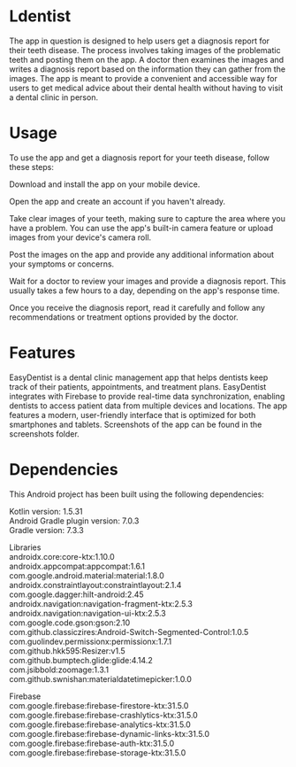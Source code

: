 # Ldentist
The app in question is designed to help users get a diagnosis report for their teeth disease. The process involves taking images of the problematic teeth and posting them on the app. A doctor then examines the images and writes a diagnosis report based on the information they can gather from the images. The app is meant to provide a convenient and accessible way for users to get medical advice about their dental health without having to visit a dental clinic in person.

# Usage
To use the app and get a diagnosis report for your teeth disease, follow these steps:

Download and install the app on your mobile device.

Open the app and create an account if you haven't already.

Take clear images of your teeth, making sure to capture the area where you have a problem. You can use the app's built-in camera feature or upload images from your device's camera roll.

Post the images on the app and provide any additional information about your symptoms or concerns.

Wait for a doctor to review your images and provide a diagnosis report. This usually takes a few hours to a day, depending on the app's response time.

Once you receive the diagnosis report, read it carefully and follow any recommendations or treatment options provided by the doctor.


# Features
EasyDentist is a dental clinic management app that helps dentists keep track of their patients, appointments, and treatment plans.
EasyDentist integrates with Firebase to provide real-time data synchronization, enabling dentists to access patient data from multiple devices and locations.
The app features a modern, user-friendly interface that is optimized for both smartphones and tablets.
Screenshots of the app can be found in the screenshots folder.


# Dependencies
This Android project has been built using the following dependencies:

Kotlin version: 1.5.31  
Android Gradle plugin version: 7.0.3   
Gradle version: 7.3.3 

Libraries   
androidx.core:core-ktx:1.10.0   
androidx.appcompat:appcompat:1.6.1   
com.google.android.material:material:1.8.0   
androidx.constraintlayout:constraintlayout:2.1.4   
com.google.dagger:hilt-android:2.45   
androidx.navigation:navigation-fragment-ktx:2.5.3   
androidx.navigation:navigation-ui-ktx:2.5.3   
com.google.code.gson:gson:2.10   
com.github.classiczires:Android-Switch-Segmented-Control:1.0.5   
com.guolindev.permissionx:permissionx:1.7.1   
com.github.hkk595:Resizer:v1.5   
com.github.bumptech.glide:glide:4.14.2   
com.jsibbold:zoomage:1.3.1   
com.github.swnishan:materialdatetimepicker:1.0.0   


Firebase   
com.google.firebase:firebase-firestore-ktx:31.5.0   
com.google.firebase:firebase-crashlytics-ktx:31.5.0   
com.google.firebase:firebase-analytics-ktx:31.5.0   
com.google.firebase:firebase-dynamic-links-ktx:31.5.0   
com.google.firebase:firebase-auth-ktx:31.5.0   
com.google.firebase:firebase-storage-ktx:31.5.0   
